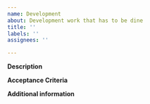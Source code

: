 ```yaml
---
name: Development
about: Development work that has to be dine
title: ''
labels: ''
assignees: ''

---
```


**Description**

**Acceptance Criteria**

**Additional information**
